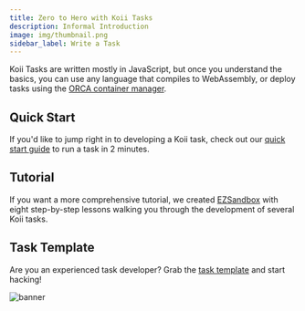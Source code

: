 ```yaml
---
title: Zero to Hero with Koii Tasks
description: Informal Introduction
image: img/thumbnail.png
sidebar_label: Write a Task
---
```


Koii Tasks are written mostly in JavaScript, but once you understand the basics, you can use any language that compiles to WebAssembly, or deploy tasks using the [ORCA container manager](https://docs.koii.network/concepts/containerized-tasks/orca).

## Quick Start

If you'd like to jump right in to developing a Koii task, check out our [quick start guide](https://github.com/koii-network/ezsandbox/tree/main/Get%20Started%20-%20Quick%20Intro) to run a task in 2 minutes.

## Tutorial

If you want a more comprehensive tutorial, we created [EZSandbox](https://github.com/koii-network/ezsandbox) with eight step-by-step lessons walking you through the development of several Koii tasks.

## Task Template

Are you an experienced task developer? Grab the [task template](https://github.com/koii-network/task-template) and start hacking!

![banner](/img/develop/write-task/building-on-koii.svg)
